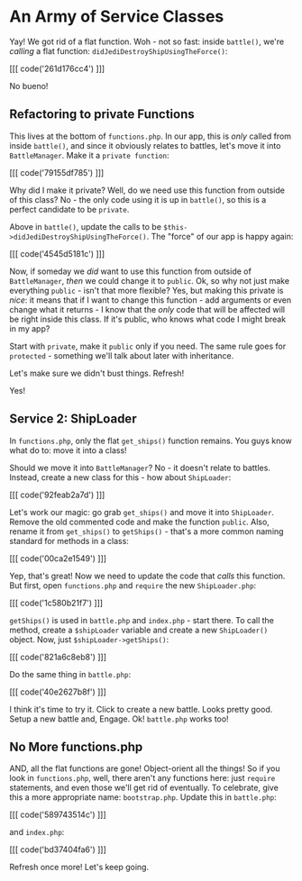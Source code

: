 # An Army of Service Classes

Yay! We got rid of a flat function. Woh - not so fast: inside `battle()`,
we're *calling* a flat function: `didJediDestroyShipUsingTheForce()`:

[[[ code('261d176cc4') ]]]

No bueno!

## Refactoring to private Functions

This lives at the bottom of `functions.php`. In our app, this is *only* called
from inside `battle()`, and since it obviously relates to battles, let's
move it into `BattleManager`. Make it a `private function`:

[[[ code('79155df785') ]]]

Why did I make it private? Well, do we need use this function from outside
of this class? No - the only code using it is up in `battle()`, so this is
a perfect candidate to be `private`.

Above in `battle()`, update the calls to be `$this->didJediDestroyShipUsingTheForce()`.
The "force" of our app is happy again:

[[[ code('4545d5181c') ]]]

Now, if someday we *did* want to use this function from outside of `BattleManager`,
*then* we could change it to `public`. Ok, so why not just make everything
`public` - isn't that more flexible? Yes, but making this private
is *nice*: it means that if I want to change this function - add arguments
or even change what it returns - I know that the *only* code that will be
affected will be right inside this class. If it's public, who knows what
code I might break in my app?

Start with `private`, make it `public` only if you need. The same rule goes
for `protected` - something we'll talk about later with inheritance.

Let's make sure we didn't bust things. Refresh!

Yes!

## Service 2: ShipLoader

In `functions.php`, only the flat `get_ships()` function remains. You guys
know what do to: move it into a class!

Should we move it into `BattleManager`? No - it doesn't relate to battles. 
Instead, create a new class for this - how about `ShipLoader`:

[[[ code('92feab2a7d') ]]]

Let's work our magic: go grab `get_ships()` and move it into `ShipLoader`.
Remove the old commented code and make the function `public`. Also, rename
it from `get_ships()` to `getShips()` - that's a more common naming standard
for methods in a class:

[[[ code('00ca2e1549') ]]]

Yep, that's great! Now we need to update the code that *calls* this function.
But first, open `functions.php` and `require` the new `ShipLoader.php`:

[[[ code('1c580b21f7') ]]]

`getShips()` is used in `battle.php` and `index.php` - start there. To
call the method, create a `$shipLoader` variable and create a new `ShipLoader()`
object. Now, just `$shipLoader->getShips()`:

[[[ code('821a6c8eb8') ]]]

Do the same thing in `battle.php`:

[[[ code('40e2627b8f') ]]]

I think it's time to try it. Click to create a new battle. Looks pretty good.
Setup a new battle and, Engage. Ok! `battle.php` works too!

## No More functions.php

AND, all the flat functions are gone! Object-orient all the things! So if
you look in `functions.php`, well, there aren't any functions here: just
`require` statements, and even those we'll get rid of eventually. To celebrate,
give this a more appropriate name: `bootstrap.php`. Update this in `battle.php`:

[[[ code('589743514c') ]]]

and `index.php`:

[[[ code('bd37404fa6') ]]]

Refresh once more! Let's keep going.
